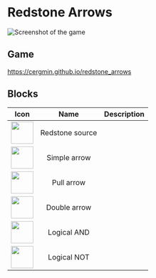 # Redstone Arrows
![Screenshot of the game](https://i.imgur.com/WJsvq5E.png)

## Game
https://cergmin.github.io/redstone_arrows

## Blocks
| Icon | Name | Description |
|:----:|:----:|:----------:|
| <img src="https://i.imgur.com/sbLlngQ.png" width="50"> | Redstone source |  |
| <img src="https://i.imgur.com/AX4oIO0.png" width="50"> | Simple arrow |  |
| <img src="https://i.imgur.com/vSeBBIt.png" width="50"> | Pull arrow |  |
| <img src="https://i.imgur.com/b8DiA9V.png" width="50"> | Double arrow |  |
| <img src="https://i.imgur.com/CQI3XeQ.png" width="50"> | Logical AND |  |
| <img src="https://i.imgur.com/4VyZ5il.png" width="50"> | Logical NOT |  |
